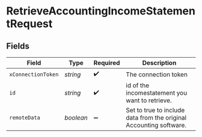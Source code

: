 # RetrieveAccountingIncomeStatementRequest


## Fields

| Field                                                              | Type                                                               | Required                                                           | Description                                                        |
| ------------------------------------------------------------------ | ------------------------------------------------------------------ | ------------------------------------------------------------------ | ------------------------------------------------------------------ |
| `xConnectionToken`                                                 | *string*                                                           | :heavy_check_mark:                                                 | The connection token                                               |
| `id`                                                               | *string*                                                           | :heavy_check_mark:                                                 | id of the incomestatement you want to retrieve.                    |
| `remoteData`                                                       | *boolean*                                                          | :heavy_minus_sign:                                                 | Set to true to include data from the original Accounting software. |